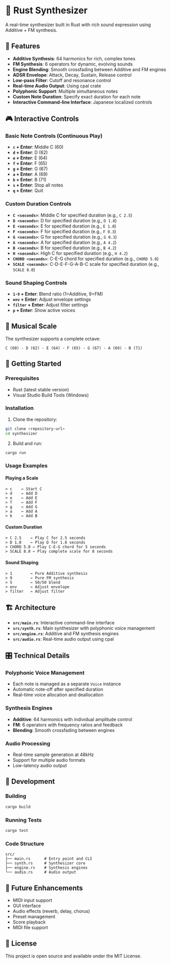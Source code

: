 # 🎹 Rust Synthesizer

A real-time synthesizer built in Rust with rich sound expression using Additive + FM synthesis.

## 🎵 Features

- **Additive Synthesis**: 64 harmonics for rich, complex tones
- **FM Synthesis**: 6 operators for dynamic, evolving sounds
- **Engine Blending**: Smooth crossfading between Additive and FM engines
- **ADSR Envelope**: Attack, Decay, Sustain, Release control
- **Low-pass Filter**: Cutoff and resonance control
- **Real-time Audio Output**: Using cpal crate
- **Polyphonic Support**: Multiple simultaneous notes
- **Custom Note Duration**: Specify exact duration for each note
- **Interactive Command-line Interface**: Japanese localized controls

## 🎮 Interactive Controls

### Basic Note Controls (Continuous Play)
- **`c` + Enter**: Middle C (60)
- **`d` + Enter**: D (62)
- **`e` + Enter**: E (64)
- **`f` + Enter**: F (65)
- **`g` + Enter**: G (67)
- **`a` + Enter**: A (69)
- **`b` + Enter**: B (71)
- **`s` + Enter**: Stop all notes
- **`q` + Enter**: Quit

### Custom Duration Controls
- **`C <seconds>`**: Middle C for specified duration (e.g., `C 2.5`)
- **`D <seconds>`**: D for specified duration (e.g., `D 1.8`)
- **`E <seconds>`**: E for specified duration (e.g., `E 1.8`)
- **`F <seconds>`**: F for specified duration (e.g., `F 0.3`)
- **`G <seconds>`**: G for specified duration (e.g., `G 0.3`)
- **`A <seconds>`**: A for specified duration (e.g., `A 4.2`)
- **`B <seconds>`**: B for specified duration (e.g., `B 4.2`)
- **`H <seconds>`**: High C for specified duration (e.g., `H 4.2`)
- **`CHORD <seconds>`**: C-E-G chord for specified duration (e.g., `CHORD 5.0`)
- **`SCALE <seconds>`**: C-D-E-F-G-A-B-C scale for specified duration (e.g., `SCALE 8.0`)

### Sound Shaping Controls
- **`1-9` + Enter**: Blend ratio (1=Additive, 9=FM)
- **`env` + Enter**: Adjust envelope settings
- **`filter` + Enter**: Adjust filter settings
- **`p` + Enter**: Show active voices

## 🎼 Musical Scale

The synthesizer supports a complete octave:
```
C (60) - D (62) - E (64) - F (65) - G (67) - A (69) - B (71)
```

## 🚀 Getting Started

### Prerequisites
- Rust (latest stable version)
- Visual Studio Build Tools (Windows)

### Installation
1. Clone the repository:
```bash
git clone <repository-url>
cd synthesizer
```

2. Build and run:
```bash
cargo run
```

### Usage Examples

#### Playing a Scale
```
> c    ← Start C
> d    ← Add D
> e    ← Add E
> f    ← Add F
> g    ← Add G
> a    ← Add A
> b    ← Add B
```

#### Custom Duration
```
> C 2.5    ← Play C for 2.5 seconds
> D 1.8    ← Play D for 1.8 seconds
> CHORD 5.0 ← Play C-E-G chord for 5 seconds
> SCALE 8.0 ← Play complete scale for 8 seconds
```

#### Sound Shaping
```
> 1        ← Pure Additive synthesis
> 9        ← Pure FM synthesis
> 5        ← 50/50 blend
> env      ← Adjust envelope
> filter   ← Adjust filter
```

## 🏗️ Architecture

- **`src/main.rs`**: Interactive command-line interface
- **`src/synth.rs`**: Main synthesizer with polyphonic voice management
- **`src/engine.rs`**: Additive and FM synthesis engines
- **`src/audio.rs`**: Real-time audio output using cpal

## 🎛️ Technical Details

### Polyphonic Voice Management
- Each note is managed as a separate `Voice` instance
- Automatic note-off after specified duration
- Real-time voice allocation and deallocation

### Synthesis Engines
- **Additive**: 64 harmonics with individual amplitude control
- **FM**: 6 operators with frequency ratios and feedback
- **Blending**: Smooth crossfading between engines

### Audio Processing
- Real-time sample generation at 48kHz
- Support for multiple audio formats
- Low-latency audio output

## 🔧 Development

### Building
```bash
cargo build
```

### Running Tests
```bash
cargo test
```

### Code Structure
```
src/
├── main.rs      # Entry point and CLI
├── synth.rs     # Synthesizer core
├── engine.rs    # Synthesis engines
└── audio.rs     # Audio output
```

## 🎵 Future Enhancements

- MIDI input support
- GUI interface
- Audio effects (reverb, delay, chorus)
- Preset management
- Score playback
- MIDI file support

## 📝 License

This project is open source and available under the MIT License.
